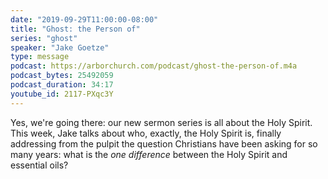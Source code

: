 ```yaml
---
date: "2019-09-29T11:00:00-08:00"
title: "Ghost: the Person of"
series: "ghost"
speaker: "Jake Goetze"
type: message
podcast: https://arborchurch.com/podcast/ghost-the-person-of.m4a
podcast_bytes: 25492059
podcast_duration: 34:17
youtube_id: 2117-PXqc3Y
---
```


Yes, we're going there: our new sermon series is all about the Holy Spirit. This week, Jake talks about who, exactly, the Holy Spirit is, finally addressing from the pulpit the question Christians have been asking for so many years: what is the *one difference* between the Holy Spirit and essential oils?

